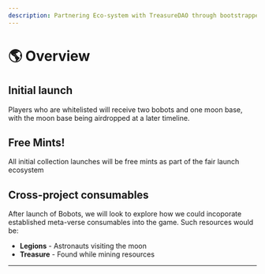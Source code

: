 ```yaml
---
description: Partnering Eco-system with TreasureDAO through bootstrapped liquidity program.
---
```


# 🌎 Overview

## Initial launch

Players who are whitelisted will receive two bobots and one moon base, with the moon base being airdropped at a later timeline.

## Free Mints!

All initial collection launches will be free mints as part of the fair launch ecosystem

## Cross-project consumables

After launch of Bobots, we will look to explore how we could incoporate established meta-verse consumables into the game. Such resources would be:

* **Legions** - Astronauts visiting the moon
* **Treasure** - Found while mining resources

****



